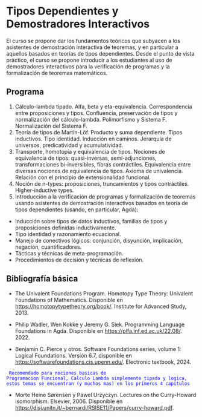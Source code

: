 # Tipos Dependientes y Demostradores Interactivos


El curso se propone dar los fundamentos teóricos que subyacen a los asistentes de demostración interactiva de teoremas, y en particular a aquellos basados en teorías de tipos dependientes. Desde el punto de vista práctico, el curso se propone introducir a los estudiantes al uso de demostradores interactivos para la verificación de programas y la formalización de teoremas matemáticos.


## Programa

1. Cálculo-lambda tipado. Alfa, beta y eta-equivalencia. Correspondencia entre proposiciones y tipos. Confluencia, preservación de tipos y normalización del cálculo-lambda. Polimorfismo y Sistema F. Normalización del Sistema F.
2. Teoría de tipos de Martin-Löf. Producto y suma dependiente. Tipos inductivos. Tipo identidad. Inducción en caminos. Jerarquía de universos, predicatividad y acumulatividad.
3. Transporte, homotopía y equivalencia de tipos. Nociones de equivalencia de tipos: quasi-inversas, semi-adjunciones, transformaciones bi-inversibles, fibras contráctiles. Equivalencia entre diversas nociones de equivalencia de tipos. Axioma de univalencia. Relación con el principio de extensionalidad funcional.
4. Noción de n-types: proposiciones, truncamientos y tipos contráctiles. Higher-inductive types.
5. Introducción a la verificación de programas y formalización de teoremas usando asistentes de demostración interactivos basados en teoría de tipos dependientes (usando, en particular, Agda):
- Inducción sobre tipos de datos inductivos, familias de tipos y proposiciones definidas inductivamente.
- Tipo identidad y razonamiento ecuacional.
- Manejo de conectivos lógicos: conjunción, disyunción, implicación, negación, cuantificadores.
- Tácticas y técnicas de meta-programación.
- Procedimientos de decisión y técnicas de reflexión.

## Bibliografía básica

<!-- Comentario: la parte en HTML, que se ve en azul, son comentarios respecto de cual es la intencion que tiene la bibliografia respecto de la materia respecto de la utilidad y que temas contiene -->

- The Univalent Foundations Program. Homotopy Type Theory: Univalent Foundations of Mathematics. Disponible en https://homotopytypetheory.org/book/. Institute for Advanced Study, 2013.

- Philip Wadler, Wen Kokke y Jeremy G. Siek. Programming Language Foundations in Agda. Disponible en https://plfa.inf.ed.ac.uk/22.08/. 2022.

- Benjamin C. Pierce y otros. Software Foundations series, volume 1: Logical Foundations. Versión 6.7, disponible en https://softwarefoundations.cis.upenn.edu/. Electronic textbook, 2024.

<code style="color:blue"> Recomendado para nociones basicas de Programacion Funcional, Calculo Lambda simplemente tipado y logica, estos temas se encuentran (y muchos mas) en los primeros 4 capitulos </code>

- Morte Heine Sørensen y Pawel Urzyczyn. Lectures on the Curry-Howard isomorphism. Elsevier, 2006. Disponible en https://disi.unitn.it/~bernardi/RSISE11/Papers/curry-howard.pdf.
